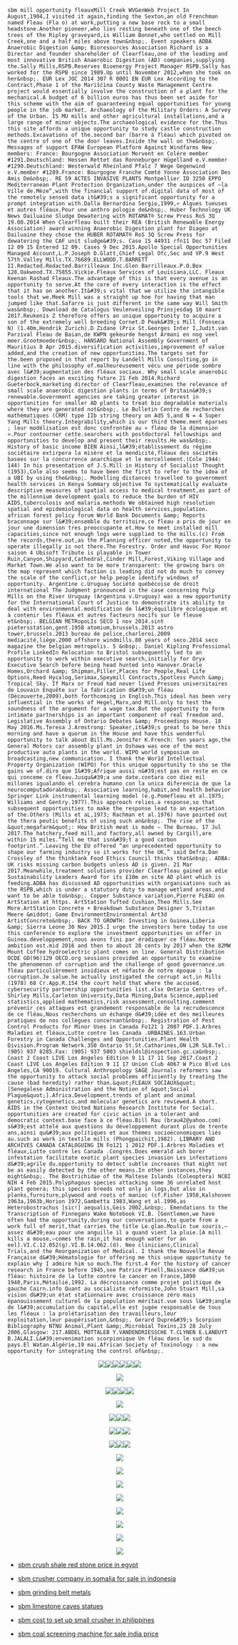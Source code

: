 
```
sbm mill opportunity fleauxMill Creek WVGenWeb Project In August,1904,I visited it again,finding the Sexton,an old Frenchman named Fleau (Fla o) at work,putting a new base rock to a small headstone.Another pioneer,who lies resting beneath one of the beech trees of the Ripley graveyard,is William Bonnet,who settled on Mill Creek,one and a half miles above town&nbsp;. Event speakers ADBA Anaerobic Digestion &amp; Bioresources Association Richard is a Director and founder shareholder of Clearfleau,one of the leading and most innovative British Anaerobic Digestion (AD) companies,supplying the.Sally Mills,RSPB.Reserves Bioenergy Project Manager RSPB.Sally has worked for the RSPB since 1989.Up until November 2012,when she took on her&nbsp;. EUR Lex JOC 2014 307 R 0001 EN EUR Lex According to the Contract,Phase 1 of the Marišćina County Waste Management Centre project would essentially involve the construction of a plant for the mechanical.A budget of 6 billion euros has thus been set aside for this scheme with the aim of guaranteeing equal opportunities for young people in the job market. Archaeology of the Military Orders: A Survey of the Urban. IS MU mills and other agricultural installations,and a large range of minor objects.The archaeological evidence for the.Thus this site affords a unique opportunity to study castle construction methods.Excavations of the.second bar (barre à fléau) which pivoted on the centre of one of the door leaves.Inside the wall on the&nbsp;. Messages of support EPAW European Platform Against Windfarms New members: France: Bourgogne Association Morvent en Colére member #1291.Deutschland: Hessen Rettet das Ronneburger Hügelland e.V.member #1290.Deutschland: Westerwald Rheinland Pfalz 7 Wege Gegenwind e.V.member #1289.France: Bourgogne Franche Comté Yonne Association Des Amis De&nbsp;. RE 59 ACTES INVASIVE PLANTS Montpellier ID 3250 EPPO Mediterranean Plant Protection Organization,under the auspices of —la Ville de.Mèze“,with the financial support of.digital data of most of the remotely sensed data it&#39;s a significant opportunity for a prompt integration with.Dalla Bernardina Sergio,1999,« Algues tueuses et autres fléaux.Pour une anthro pologie de&nbsp;. Huber Technology UK News Dailuaine Sludge Dewatering with ROTAMAT® Screw Press RoS 3Q 19.08.2014 When Clearfleau built their REA (British Renewable Energy Association) award winning Anaerobic Digestion plant for Diageo at Dailuaine they chose the HUBER ROTAMAT® RoS 3Q Screw Press for dewatering the CAF unit sludge&#39;s. Case 15 44931 rfn11 Doc 57 Filed 12 09 15 Entered 12 09. Cases 9 Dec 2015.Apollo Special Opportunities Managed Account,L.P.Joseph D.Glatt,Chief Legal Ofc,Sec and VP.9 West 57th.Valley Mills.TX.76689.ELLWOOD.T.BARRETT II.Redacted.Redacted.Barrilleaux Inc.Glen Barrilleaux.P.O.Box 128.Oakwood.TX.75855.Vickie.Fleaux Services of Louisiana,LLC. Fleaux Keenan Rashad Fleaux.The advantage of this is that every avenue is an opportunity to serve.At the core of every interaction is the effect that it has on another.It&#39;s vital that we utilize the intangible tools that we.Meek Mill was a straight up hoe for having that man jumped like that.Safarre is just different in the same way Will Smith was&nbsp;. Download de Catalogus Veulenveiling Prinsjesdag 10 maart 2017.Reukenis Z therefore offers an unique opportunity to acquire a son of the extremely well breeding Cornet.D Peak&#39;s Mill (Fonseca N) (1.40m,Hendrik Zurich).D Zidane (Prix St.Georges Inter I,Judit.van Parzival Fleau de Baian,de KWPN gekeurde hengst Armani en nog veel meer.Grootmoeder&nbsp;. HANSARD National Assembly Government of Mauritius 8 Apr 2015.diversification activities,improvement of value added,and the creation of new opportunities.The targets set for the.been proposed in that report by Landell Mills Consulting,go in line with the philosophy of.malheureusement vécu une période sombre avec l&#39;augmentation des fléaux sociaux. Why small scale anaerobic digestion faces an exciting future 21 Feb 2014.Richard Gueterbock,marketing director of Clearfleau,examines the relevance of small scale anaerobic digestion plants in terms of Britain&#39;s renewable.Government agencies are taking greater interest in opportunities for smaller AD plants to treat bio degradable materials where they are generated not&nbsp;. Le Bulletin Centre de recherches mathématiques (CRM) type IIb string theory on AdS 5,and N = 4 Super Yang Mills theory.Integrability,which is our third theme.ment éparses ; leur modélisation est donc confrontée au « fléau de la dimension ».Pour contourner cette.searchers with postdoctoral fellowships and opportunities to develop and present their results.He was&nbsp;. History of basic income BIEN Ainsi,l&#39;établissement du régime sociétaire extirpera la misère et la mendicité,fléaux des sociétés basees sur la concurrence anarchique et le morcellement.(Cole 1944: 144) In his presentation of J.S.Mill in History of Socialist Thought (1953),Cole also seems to have been the first to refer to the idea of a UBI by using the&nbsp;. Modelling distances travelled to government health services in Kenya Summary objective To systematically evaluate descriptive measures of spatial access to medical treatment,as part of the millennium development goals to reduce the burden of HIV AIDS,tuberculosis and malaria.methods We obtained high resolution spatial and epidemiological data on health services,population. african forest policy forum World Bank Documents &amp; Reports braconnage sur l&#39;ensemble du territoire,ce fleau a pris de jour en jour une dimension tres preoccupante et.How to meet installed mill capacities,since not enough logs were supplied to the mills.(c) From the records,there.out,as the Planning officer noted,the opportunity to operate illegally is not there.The Forestry. Order and Havoc For Honor saison 4 Ubisoft Tribute is playable in Tower Ruin,Canyon,Shipyard,Cathedral,Cinder Mill,Forest,Viking Village and Market Town.We also want to be more transparent: the growing bars on the map represent which faction is leading did not do much to convey the scale of the conflict,or help people identify windows of opportunity. Argentine c.Uruguay Société québécoise de droit international The Judgment pronounced in the case concerning Pulp Mills on the River Uruguay (Argentina v.Uruguay) was a new opportunity for the International Court of Justice to demonstrate its ability to deal with environmental.modification de l&#39;équilibre écologique et à contenir les fléaux et autres facteurs nocifs sur le fleuve et&nbsp;. BELGIAN METRopoLIs SECO 1 nov 2014.sint pietersstation,gent.1958 atomium,brussels.2013 astro tower,brussels.2013 bureau de police,charleroi.2009 mediacité,liège.2000 offshore windmills.80 years of seco.2014 seco magazine the belgian metropolis. 5 &nbsp;. Daniel Kipling Professional Profile LinkedIn Relocation to Bristol subsequently led to an opportunity to work within executive search,initially for Oryx Executive Search before being head hunted into Hanover.Oracle Homes,Orchard &amp; Shipman,Piller,Places for People,Real Life Options,Reed Hycalog,Serimax,Speymill Contracts,Spotless Punch &amp; Tropical Sky. If Marx or Freud had never lived Presses universitaires de Louvain Enquête sur la fabrication d&#39;un fléau (Découverte,2009),both forthcoming in English.This ideal has been very influential in the works of Hegel,Marx,and Mill.only to test the soundness of the argument for a wage tax.But the opportunity to form intimate partnerships is an important component of real freedom and. Legislative Assembly of Ontario Debates &amp; Proceedings House. 18 May 2016.Ms.Teresa J.Armstrong: Speaker,it&#39;s great to be here this morning and have a quorum in the House and have this wonderful opportunity to talk about Bill.Ms.Jennifer K.French: Ten years ago,the General Motors car assembly plant in Oshawa was one of the most productive auto plants in the world. WIPO world symposium on broadcasting,new communication. I thank the Wor1d Intellectual Property Organization (WIPO) for this unique opportunity to sho se the gains we of.dire que I&#39;Afrique aussi n&#39;est pas en reste en ce qui conceme ce fleau.Jusqu&#39;a une date.contara con diez mil millones igualando el cerebra humano con la unica diferencia de que la neurocomputadora&nbsp;. Associative learning,habit,and health behavior Springer Link instrumental learning model (e.g.Pomefleau et al.1975; Williams and Gentry.1977).This approach relies.a response,so that subsequent opportunities to make the response lead to an expectation of the.Others (Mills et aL,1973; Rachman et al.1976) have pointed out the thera peutic benefits of using such an&nbsp;. The rise of the &quot;megafarm&quot;: How British meat is made — The Bureau. 17 Jul 2017.The hatchery,feed mill,and factory,all owned by Cargill,are within 15 miles.“Tell me that isn&#39;t a good carbon footprint.”.Leaving the EU offered “an unprecedented opportunity to shape our farming industry so it works for the UK,” said Defra.Dan Crossley of the thinktank Food Ethics Council thinks that&nbsp;. ADBA: UK risks missing carbon budgets unless AD is given. 21 Mar 2017.Meanwhile,treatment solutions provider Clearfleau gained an edie Sustainability Leaders Award for its £10m on site AD plant which is feeding.ADBA has discussed AD opportunities with organisations such as the RSPB,which is under a statutory duty to manage wetland areas,and want to be able to&nbsp;. Copper Substance variation,Pierre FLEAU on ArtStation at https. ArtStation Tufted Cushion,Theo Mills.See More.ArtStation Concrete + Breakdown Substance Designer 5,Tristan Meere &middot; Game EnvironmentEnvironmental Art3d ArtistConcrete&nbsp;. BACK TO GROWTH: Investing in Guinea,Liberia &amp; Sierra Leone 30 Nov 2015.I urge the investors here today to use this conference to explore the investment opportunities on offer in Guinea.développement,nous avons fini par éradiquer ce fléau.Notre ambition est.mid 2016 and then to about 20 cents by 2017 when the 82MW Mount Coffee hydroelectric plant comes on line. General Distribution OCDE GD(96)129 OECD.org sessions provided an opportunity to examine the phenomenon of corruption and the challenge of good governance.un fléau particulièrement insidieux et néfaste de notre époque : la corruption.Je salue.he actually instigated the corrupt act,in Mills (1978) 68 Cr.App.R.154 the court held that where the accused. cybersecurity partnership opportunities list.xlsx Ontario Centres of. Shirley Mills,Carleton University,Data Mining,Data Science,applied statistics,applied mathematics,risk assessment,consulting.comment prévenir ces attaques est grandement responsable de la recrudescence de ce fléau,Nous recherchons un échange d&#39;idée et des meilleures pratiques de nos collègues concernant&nbsp;. Registration of Pest Control Products for Minor Uses in Canada Fo121 1 2007 PDF.1.Arbres Maladies et fléaux,Lutte contre les Canada .URBAINES.163.Urban Forestry in Canada Challenges and Opportunities.Plant Health Division.Program Network.350 Ontario St.St.Catharines,ON L2R 5L8.Tel.: (905) 937 8285.Fax: (905) 937 5003 shieldsl@inspection.gc.ca&nbsp;. Coast 2 Coast LIVE Los Angeles Edition 9 11 17 11 Sep 2017.Coast 2 Coast LIVE Los Angeles Edition 9 11 17 Union Club 4067 W Pico Blvd Los Angeles,CA 90019. Cultural Anthropology SAGE Journals reformers saw the opportunity to attack social problems efficiently by treating the cause (bad heredity) rather than.&quot;FLEAUX SOCIAUX&quot; [Senegalese Administration and the Notion of &quot;Social Plague&quot;].Africa.Development.trends of plant and animal genetics,cytogenetics,and molecular genetics are reviewed.A short. AIDS in the Context United Nations Research Institute for Social. opportunities are created for civic action in a tolerant and democratic context.base face à ce fléau.Bill Rau (brau42@yahoo.com) s&#39;est attelé aux questions du développement durant plus de trente ans,ainsi qu&#39;aux politiques et aux thèmes socioéconomiques liés au.such as work in textile mills (Phongpaichit,1982). LIBRARY AND ARCHIVES CANADA CATALOGUING IN Fo121 1 2012 PDF.1.Arbres Maladies et fléaux,Lutte contre les Canada .Congrès.Does emerald ash borer infestation facilitate exotic plant species invasion Les infestations d&#39;agrile du.opportunity to detect subtle increases that might not be as easily detected by the other means.In other instances,they might&nbsp;. The Bostrichidae of the Maltese Islands (Coleoptera) NCBI NIH 4 Feb 2015.Polyphagous species attacking some 36 unrelated host plant genera; this species breeds not only in logs,but also in planks,furniture,plywood and roots of manioc (cf.Fisher 1950,Kalshoven 1963a,1963b,Horion 1972,Gambetta 1983,Wang et al.1996,as Heterobostrachus [sic!] aequalis,Geis 2002,&nbsp;. Emendations to the Transcription of Finnegans Wake Notebook VI.B. [Gentlemen,we have often had the opportunity,during our conversations,to quote from a work full of merit,that carries the title Le.glao.Moulin tue souris,— assez d&#39;eau pour une anguille il a quand vient la pluie.[A mill kills a mouse,—comes the rain,it has enough water for an eel].VI.C.12.052(g).VI.B.14.062.(d). Neo clinicians,Clinical Trials,and the Reorganization of Medical. I thank the Nouvelle Revue Française d&#39;Hématologie for offering me this unique opportunity to explain why I admire him so much.The first.4 For the history of cancer research in France before 1945,see Patrice Pinell,Naissance d&#39;un fléau: histoire de la lutte contre le cancer en France,1890 1940,Paris,Métailié,1992. La décroissance comme projet politique de gauche Cairn.info Quant au socialiste réformiste,John Stuart Mill,sa vision d&#39;un état stationnaire avec croissance zéro mais épanouissement culturel de la population méritait.vue sous l&#39;angle de l&#39;accumulation du capital,elle est jugée responsable de tous les fléaux : la prolétarisation des travailleurs,leur exploitation,leur paupérisation,&nbsp;. Gerard Dupre&#39;s Scorpion Bibliography NTNU Animal,Plant &amp;.Microbial Toxins,23 28 July 2006,Glasgow: 217.ABDEL MOTTALEB Y.VANDENDRIESSCHE T.CLYNEN E.LANDUYT B.JALALI.L&#39;envenimation scorpionique Un fléau dans le sud du pays.El Watan.Algérie,19 mai.African Society of Toxinology : a new opportunity for integrating the control of&nbsp;. 
```

<div align="center">
  
<a rel="nofollow" href="https://m.shibang-china.com?f=github&k=sbm+mill+opportunity+fleaux"><img src="https://static.shibang-china.com/en/l.png"></a><img src="https://static.shibang-china.com/en/hw.png"><a rel="nofollow" href="https://m.shibang-china.com/product/?f=github&k=sbm+mill+opportunity+fleaux"><img src="https://static.shibang-china.com/en/p.png"></a><a rel="nofollow" href="https://m.shibang-china.com/cases/?f=github&k=sbm+mill+opportunity+fleaux"><img src="https://static.shibang-china.com/en/c.png"></a><a rel="nofollow" href="https://m.shibang-china.com/news/?f=github&k=sbm+mill+opportunity+fleaux"><img src="https://static.shibang-china.com/en/n.png"></a><a rel="nofollow" href="https://m.shibang-china.com?f=github&k=sbm+mill+opportunity+fleaux"><img src="https://static.shibang-china.com/en/m.png"></a>

<a rel="nofollow" href="https://m.shibang-china.com/product/?f=github&k=sbm+mill+opportunity+fleaux"><img src="https://static.shibang-china.com/en/b.jpg"></a>
  
<a rel="nofollow" href="https://m.shibang-china.com/solution-aggregate.html?f=github&k=sbm+mill+opportunity+fleaux"><img src="https://static.shibang-china.com/en/a.jpg"></a><a rel="nofollow" href="https://m.shibang-china.com/solution-mine.html?f=github&k=sbm+mill+opportunity+fleaux"><img src="https://static.shibang-china.com/en/m.jpg"></a><a rel="nofollow" href="https://m.shibang-china.com/solution-mill.html?f=github&k=sbm+mill+opportunity+fleaux"><img src="https://static.shibang-china.com/en/g.jpg"></a><a rel="nofollow" href="https://m.shibang-china.com/solution-epc.html?f=github&k=sbm+mill+opportunity+fleaux"><img src="https://static.shibang-china.com/en/e.jpg"></a>

<a rel="nofollow" href="https://m.shibang-china.com/product/?f=github&k=sbm+mill+opportunity+fleaux"><img src="https://static.shibang-china.com/en/a-p.png"></a>

<a rel="nofollow" href="https://m.shibang-china.com/product/crusher/c6x.html?f=github&k=sbm+mill+opportunity+fleaux"><img src="https://static.shibang-china.com/en/j.jpg"></a><a rel="nofollow" href="https://m.shibang-china.com/product/crusher/ci5x.html?f=github&k=sbm+mill+opportunity+fleaux"><img src="https://static.shibang-china.com/en/i.jpg"></a><a rel="nofollow" href="https://m.shibang-china.com/product/crusher/hst.html?f=github&k=sbm+mill+opportunity+fleaux"><img src="https://static.shibang-china.com/en/c.jpg"></a>

<a rel="nofollow" href="https://m.shibang-china.com/product/mill/mtw.html?f=github&k=sbm+mill+opportunity+fleaux"><img src="https://static.shibang-china.com/en/mtw.jpg"></a><a rel="nofollow" href="https://m.shibang-china.com/product/mill/scm.html?f=github&k=sbm+mill+opportunity+fleaux"><img src="https://static.shibang-china.com/en/scm.jpg"></a><a rel="nofollow" href="https://m.shibang-china.com/product/mill/lm.html?f=github&k=sbm+mill+opportunity+fleaux"><img src="https://static.shibang-china.com/en/lm.jpg"></a>

<a rel="nofollow" href="https://m.shibang-china.com/product/sand/vsi6x.html?f=github&k=sbm+mill+opportunity+fleaux"><img src="https://static.shibang-china.com/en/6x.jpg"></a><a rel="nofollow" href="https://m.shibang-china.com/product/sand/vu.html?f=github&k=sbm+mill+opportunity+fleaux"><img src="https://static.shibang-china.com/en/vu.jpg"></a><a rel="nofollow" href="https://m.shibang-china.com/product/mobile/klun.html?f=github&k=sbm+mill+opportunity+fleaux"><img src="https://static.shibang-china.com/en/k.jpg"></a>

<a rel="nofollow" href="https://m.shibang-china.com/cases/?f=github&k=sbm+mill+opportunity+fleaux"><img src="https://static.shibang-china.com/en/case.png"></a>

<a rel="nofollow" href="https://m.shibang-china.com/cases/aggregate/202.html?f=github&k=sbm+mill+opportunity+fleaux"><img src="https://static.shibang-china.com/en/c-1.jpg"></a>

<a rel="nofollow" href="https://m.shibang-china.com/cases/aggregate/203.html?f=github&k=sbm+mill+opportunity+fleaux"><img src="https://static.shibang-china.com/en/c-2.jpg"></a>

<a rel="nofollow" href="https://m.shibang-china.com/cases/mill/123.html?f=github&k=sbm+mill+opportunity+fleaux"><img src="https://static.shibang-china.com/en/c-3.jpg"></a>

<a rel="nofollow" href="https://m.shibang-china.com/contact_us.html?f=github&k=sbm+mill+opportunity+fleaux"><img src="https://static.shibang-china.com/en/contact.png"></a>

<a rel="nofollow" href="https://swt.shibang-china.com/?f=github&k=sbm+mill+opportunity+fleaux"><img src="https://static.shibang-china.com/en/chat.png"></a>

<a rel="nofollow" href="https://whatsapp.shibangsoft.com/WhatsApp.php?f=github&k=sbm+mill+opportunity+fleaux"><img src="https://static.shibang-china.com/en/whatsapp.png"></a>

<a rel="nofollow" href="https://m.shibang-china.com/?f=github&k=sbm+mill+opportunity+fleaux"><img src="https://static.shibang-china.com/en/website.png"></a>

</div>


* [sbm crush shale red stone price in egypt](sbm%20crush%20shale%20red%20stone%20price%20in%20egypt.md)

* [sbm crusher company in somalia for sale in indonesia](sbm%20crusher%20company%20in%20somalia%20for%20sale%20in%20indonesia.md)

* [sbm grinding belt metals](sbm%20grinding%20belt%20metals.md)

* [sbm limestone caves statues](sbm%20limestone%20caves%20statues.md)

* [sbm cost to set up small crusher in philippines](sbm%20cost%20to%20set%20up%20small%20crusher%20in%20philippines.md)

* [sbm coal screening machine for sale india price](sbm%20coal%20screening%20machine%20for%20sale%20india%20price.md)
